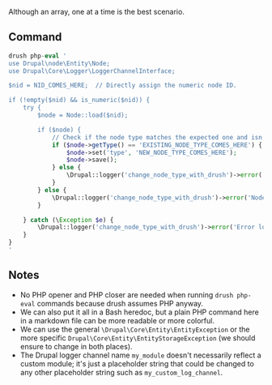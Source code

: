Although an array, one at a time is the best scenario.

## Command

```php
drush php-eval '
use Drupal\node\Entity\Node;
use Drupal\Core\Logger\LoggerChannelInterface;

$nid = NID_COMES_HERE;  // Directly assign the numeric node ID.

if (!empty($nid) && is_numeric($nid)) {
    try {
        $node = Node::load($nid);

        if ($node) {
            // Check if the node type matches the expected one and isn't null;
            if ($node->getType() == 'EXISTING_NODE_TYPE_COMES_HERE') {
                $node->set('type', 'NEW_NODE_TYPE_COMES_HERE');
                $node->save();
            } else {
                \Drupal::logger('change_node_type_with_drush')->error('Node type mismatch for node ID: @nid', ['@nid' => $nid]);
            }
        } else {
            \Drupal::logger('change_node_type_with_drush')->error('Node not found for ID: @nid', ['@nid' => $nid]);
        }

    } catch (\Exception $e) {
        \Drupal::logger('change_node_type_with_drush')->error('Error loading node: @message', ['@message' => $e->getMessage()]);
    }
}
'
```

## Notes

* No PHP opener and PHP closer are needed when running `drush php-eval` commands because drush assumes PHP anyway.
* We can also put it all in a Bash heredoc, but a plain PHP command here in a markdown file can be more readable or more colorful.
* We can use the general `\Drupal\Core\Entity\EntityException` or the more specific `Drupal\Core\Entity\EntityStorageException` (we should ensure to change in both places).
* The Drupal logger channel name `my_module` doesn't necessarily reflect a custom module; it's just a placeholder string that could be changed to any other placeholder string such as `my_custom_log_channel`.
